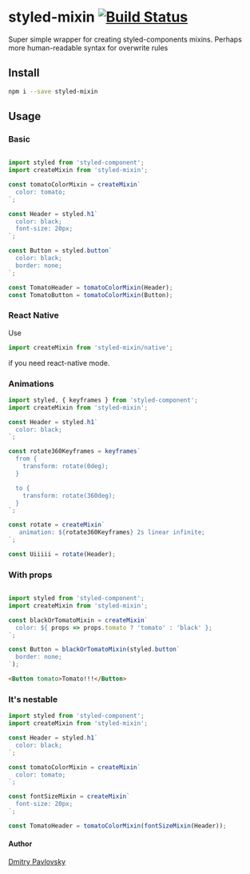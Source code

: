 # styled-mixin [![Build Status](https://travis-ci.org/dimapaloskin/styled-mixin.svg?branch=master)](https://travis-ci.org/dimapaloskin/styled-mixin)

Super simple wrapper for creating styled-components mixins.
Perhaps more human-readable syntax for overwrite rules

## Install

```bash
npm i --save styled-mixin
```

## Usage

### Basic

```js

import styled from 'styled-component';
import createMixin from 'styled-mixin';

const tomatoColorMixin = createMixin`
  color: tomato;
`;

const Header = styled.h1`
  color: black;
  font-size: 20px;
`;

const Button = styled.button`
  color: black;
  border: none;
`;

const TomatoHeader = tomatoColorMixin(Header);
const TomatoButton = tomatoColorMixin(Button);
```

### React Native

Use 
```js
import createMixin from 'styled-mixin/native';
``` 
if you need react-native mode.

### Animations

```js
import styled, { keyframes } from 'styled-component';
import createMixin from 'styled-mixin';

const Header = styled.h1`
  color: black;
`;

const rotate360Keyframes = keyframes`
  from {
    transform: rotate(0deg);
  }

  to {
    transform: rotate(360deg);
  }
`;

const rotate = createMixin`
   animation: ${rotate360Keyframes} 2s linear infinite;
`;

const Uiiiii = rotate(Header);

```

### With props

```js

import styled from 'styled-component';
import createMixin from 'styled-mixin';

const blackOrTomatoMixin = createMixin`
  color: ${ props => props.tomato ? 'tomato' : 'black' };
`;

const Button = blackOrTomatoMixin(styled.button`
  border: none;
`);
```

```html
<Button tomato>Tomato!!!</Button>
```

### It's nestable

```js
import styled from 'styled-component';
import createMixin from 'styled-mixin';

const Header = styled.h1`
  color: black;
`;

const tomatoColorMixin = createMixin`
  color: tomato;
`;

const fontSizeMixin = createMixin`
  font-size: 20px;
`;

const TomatoHeader = tomatoColorMixin(fontSizeMixin(Header));
```

#### Author
[Dmitry Pavlovsky](http://palosk.in)
